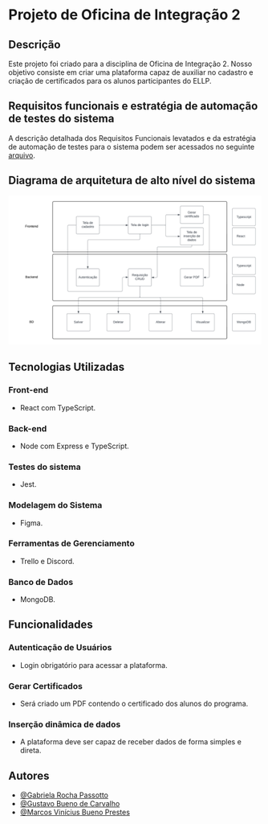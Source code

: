 # Projeto de Oficina de Integração 2

## Descrição
Este projeto foi criado para a disciplina de Oficina de Integração 2. 
Nosso objetivo consiste em criar uma plataforma capaz de auxiliar no cadastro e criação de certificados para os alunos participantes do ELLP.

## Requisitos funcionais e estratégia de automação de testes do sistema
A descrição detalhada dos Requisitos Funcionais levatados e da estratégia de automação de testes para o sistema podem ser acessados no seguinte [arquivo](docs/Req_func_e_Testes.pdf).

## Diagrama de arquitetura de alto nível do sistema
![Diagrama](./docs/Diagrama_Arq_Sistema.png)

## Tecnologias Utilizadas
### Front-end
- React com TypeScript.
### Back-end
- Node com Express e TypeScript.
### Testes do sistema
- Jest.
### Modelagem do Sistema
- Figma.
### Ferramentas de Gerenciamento
- Trello e Discord.
### Banco de Dados
- MongoDB.

## Funcionalidades
### Autenticação de Usuários
- Login obrigatório para acessar a plataforma.
### Gerar Certificados
- Será criado um PDF contendo o certificado dos alunos do programa.
### Inserção dinâmica de dados
- A plataforma deve ser capaz de receber dados de forma simples e direta.

## Autores
- [@Gabriela Rocha Passotto](https://github.com/Gabi-passotto)
- [@Gustavo Bueno de Carvalho](https://github.com/gustavo-bueno)
- [@Marcos Vinícius Bueno Prestes](https://github.com/BuenoMVP)